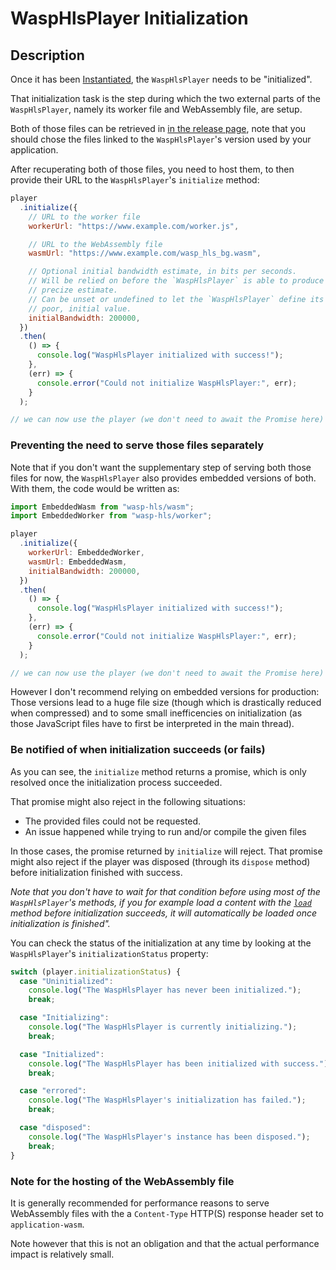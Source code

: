 # WaspHlsPlayer Initialization

## Description

Once it has been [Instantiated](./Instantiation.md), the `WaspHlsPlayer` needs
to be "initialized".

That initialization task is the step during which the two external parts of
the `WaspHlsPlayer`, namely its worker file and WebAssembly file, are
setup.

Both of those files can be retrieved in [in the release page](https://github.com/peaBerberian/wasp-hls/releases),
note that you should chose the files linked to the `WaspHlsPlayer`'s version used
by your application.

After recuperating both of those files, you need to host them, to then provide
their URL to the `WaspHlsPlayer`'s `initialize` method:

```js
player
  .initialize({
    // URL to the worker file
    workerUrl: "https://www.example.com/worker.js",

    // URL to the WebAssembly file
    wasmUrl: "https://www.example.com/wasp_hls_bg.wasm",

    // Optional initial bandwidth estimate, in bits per seconds.
    // Will be relied on before the `WaspHlsPlayer` is able to produce its own
    // precize estimate.
    // Can be unset or undefined to let the `WaspHlsPlayer` define its own,
    // poor, initial value.
    initialBandwidth: 200000,
  })
  .then(
    () => {
      console.log("WaspHlsPlayer initialized with success!");
    },
    (err) => {
      console.error("Could not initialize WaspHlsPlayer:", err);
    }
  );

// we can now use the player (we don't need to await the Promise here)
```

### Preventing the need to serve those files separately

Note that if you don't want the supplementary step of serving both those
files for now, the `WaspHlsPlayer` also provides embedded versions of both.
With them, the code would be written as:

```js
import EmbeddedWasm from "wasp-hls/wasm";
import EmbeddedWorker from "wasp-hls/worker";

player
  .initialize({
    workerUrl: EmbeddedWorker,
    wasmUrl: EmbeddedWasm,
    initialBandwidth: 200000,
  })
  .then(
    () => {
      console.log("WaspHlsPlayer initialized with success!");
    },
    (err) => {
      console.error("Could not initialize WaspHlsPlayer:", err);
    }
  );

// we can now use the player (we don't need to await the Promise here)
```

However I don't recommend relying on embedded versions for production:
Those versions lead to a huge file size (though which is drastically
reduced when compressed) and to some small inefficencies on initialization (as
those JavaScript files have to first be interpreted in the main thread).

### Be notified of when initialization succeeds (or fails)

As you can see, the `initialize` method returns a promise, which is only
resolved once the initialization process succeeded.

That promise might also reject in the following situations:

- The provided files could not be requested.
- An issue happened while trying to run and/or compile the given files

In those cases, the promise returned by `initialize` will reject.
That promise might also reject if the player was disposed (through its `dispose`
method) before initialization finished with success.

_Note that you don't have to wait for that condition before using most of the
`WaspHlsPlayer`'s methods, if you for example load a content with the
[`load`](./Loading_a_content.md) method before initialization succeeds, it
will automatically be loaded once initialization is finished"._

You can check the status of the initialization at any time by looking
at the `WaspHlsPlayer`'s `initializationStatus` property:

```js
switch (player.initializationStatus) {
  case "Uninitialized":
    console.log("The WaspHlsPlayer has never been initialized.");
    break;

  case "Initializing":
    console.log("The WaspHlsPlayer is currently initializing.");
    break;

  case "Initialized":
    console.log("The WaspHlsPlayer has been initialized with success.");
    break;

  case "errored":
    console.log("The WaspHlsPlayer's initialization has failed.");
    break;

  case "disposed":
    console.log("The WaspHlsPlayer's instance has been disposed.");
    break;
}
```

### Note for the hosting of the WebAssembly file

It is generally recommended for performance reasons to serve WebAssembly files
with the a `Content-Type` HTTP(S) response header set to `application-wasm`.

Note however that this is not an obligation and that the actual performance
impact is relatively small.
